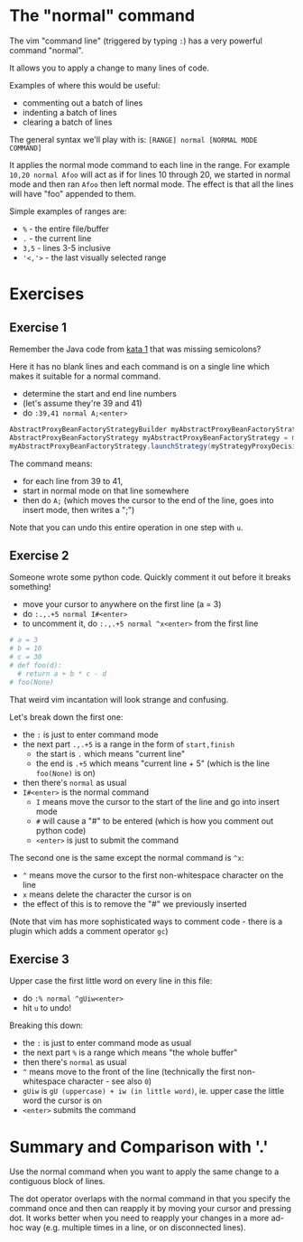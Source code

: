 # The "normal" command

The vim "command line" (triggered by typing `:`) has a very powerful command "normal".

It allows you to apply a change to many lines of code.

Examples of where this would be useful:

- commenting out a batch of lines
- indenting a batch of lines
- clearing a batch of lines

The general syntax we'll play with is: `[RANGE] normal [NORMAL MODE COMMAND]`

It applies the normal mode command to each line in the range.
For example `10,20 normal Afoo` will act as if for lines 10 through 20, we started in normal mode and then ran `Afoo` then left normal mode.
The effect is that all the lines will have "foo" appended to them.

Simple examples of ranges are:

- `%` - the entire file/buffer
- `.` - the current line
- `3,5` - lines 3-5 inclusive
- `'<,'>` - the last visually selected range

# Exercises

## Exercise 1

Remember the Java code from [kata 1](./001_dot_operator.md) that was missing semicolons?

Here it has no blank lines and each command is on a single line which makes it suitable for a normal command.

- determine the start and end line numbers
- (let's assume they're 39 and 41)
- do `:39,41 normal A;<enter>`

```java
AbstractProxyBeanFactoryStrategyBuilder myAbstractProxyBeanFactoryStrategyBuilder = new ConcreteAbstractProxyBeanFactoryStrategyBuilder();
AbstractProxyBeanFactoryStrategy myAbstractProxyBeanFactoryStrategy = myAbstractProxyBeanFactoryStrategyBuilder.build();
myAbstractProxyBeanFactoryStrategy.launchStrategy(myStrategyProxyDecisionProviderServiceUtilsWrapper);
```

The command means:

- for each line from 39 to 41,
- start in normal mode on that line somewhere
- then do `A;` (which moves the cursor to the end of the line, goes into insert mode, then writes a ";") 

Note that you can undo this entire operation in one step with `u`.

## Exercise 2

Someone wrote some python code. Quickly comment it out before it breaks something!

- move your cursor to anywhere on the first line (a = 3)
- do `:.,.+5 normal I#<enter>`
- to uncomment it, do `:.,.+5 normal ^x<enter>` from the first line

```python
# a = 3
# b = 10
# c = 30
# def foo(d):
  # return a + b * c - d
# foo(None)
```

That weird vim incantation will look strange and confusing.

Let's break down the first one:

- the `:` is just to enter command mode
- the next part `.,.+5` is a range in the form of `start,finish`
    - the start is `.` which means "current line"
    - the end is `.+5` which means "current line + 5" (which is the line `foo(None)` is on)
- then there's `normal` as usual
- `I#<enter>` is the normal command
    - `I` means move the cursor to the start of the line and go into insert mode
    - `#` will cause a "#" to be entered (which is how you comment out python code) 
    - `<enter>` is just to submit the command

The second one is the same except the normal command is `^x`:

- `^` means move the cursor to the first non-whitespace character on the line
- `x` means delete the character the cursor is on
- the effect of this is to remove the "#" we previously inserted 

(Note that vim has more sophisticated ways to comment code - there is a plugin which adds a comment operator `gc`)

## Exercise 3

Upper case the first little word on every line in this file:

- do `:% normal ^gUiw<enter>`
- hit `u` to undo!

Breaking this down:

- the `:` is just to enter command mode as usual
- the next part `%` is a range which means "the whole buffer"
- then there's `normal` as usual
- `^` means move to the front of the line (technically the first non-whitespace character - see also `0`)
- `gUiw` is `gU (uppercase) + iw (in little word)`, ie. upper case the little word the cursor is on
- `<enter>` submits the command

# Summary and Comparison with '.'

Use the normal command when you want to apply the same change to a contiguous block of lines.

The dot operator overlaps with the normal command in that you specify the command once and then can reapply it by moving your cursor and pressing dot.
It works better when you need to reapply your changes in a more ad-hoc way (e.g. multiple times in a line, or on disconnected lines).

